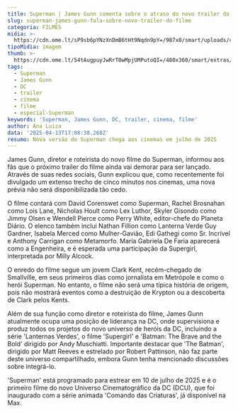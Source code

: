 ```yaml
---
title: Superman | James Gunn comenta sobre o atraso do novo trailer do filme
slug: superman-james-gunn-fala-sobre-novo-trailer-do-filme
categoria: FILMES
midia: >-
  https://cdn.ome.lt/sP9sb6pYNzXnDmB6tHt9Nqdn9pY=/987x0/smart/uploads/conteudo/fotos/supermanvariante_rsKuxUU.jpg
tipoMidia: imagem
thumb: >-
  https://cdn.ome.lt/54tAugpuyJwRrT0wMpjUMPutoQI=/480x360/smart/extras/conteudos/supermanvariante_GfkVwjv.jpg
tags:
  - Superman
  - James Gunn
  - DC
  - trailer
  - cinema
  - filme
  - especial-Superman
keywords: 'Superman, James Gunn, DC, trailer, cinema, filme'
author: Ana Luiza
data: '2025-04-13T17:08:38.268Z'
resumo: Nova versão do Superman chega aos cinemas em julho de 2025
---
```


James Gunn, diretor e roteirista do novo filme do Superman, informou aos fãs que o próximo trailer do filme ainda vai demorar para ser lançado. Através de suas redes sociais, Gunn explicou que, como recentemente foi divulgado um extenso trecho de cinco minutos nos cinemas, uma nova prévia não será disponibilizada tão cedo.

<blockquote class="twitter-tweet"><a href="https://twitter.com/user/status/1911155320505937985"></a></blockquote>

O filme contará com David Corenswet como Superman, Rachel Brosnahan como Lois Lane, Nicholas Hoult como Lex Luthor, Skyler Gisondo como Jimmy Olsen e Wendell Pierce como Perry White, editor-chefe do Planeta Diário. O elenco também inclui Nathan Fillion como Lanterna Verde Guy Gardner, Isabela Merced como Mulher-Gavião, Edi Gathegi como Sr. Incrível e Anthony Carrigan como Metamorfo. María Gabriela De Faria aparecerá como a Engenheira, e é esperada uma participação da Supergirl, interpretada por Milly Alcock.

O enredo do filme segue um jovem Clark Kent, recém-chegado de Smallville, em seus primeiros dias como jornalista em Metrópole e como o herói Superman. No entanto, o filme não será uma típica história de origem, pois não mostrará eventos como a destruição de Krypton ou a descoberta de Clark pelos Kents.

Além de sua função como diretor e roteirista do filme, James Gunn atualmente ocupa uma posição de liderança na DC, onde supervisiona e produz todos os projetos do novo universo de heróis da DC, incluindo a série 'Lanternas Verdes', o filme 'Supergirl' e 'Batman: The Brave and the Bold' dirigido por Andy Muschiatti. Importante destacar que 'The Batman', dirigido por Matt Reeves e estrelado por Robert Pattinson, não faz parte deste universo compartilhado, embora Gunn tenha mencionado discussões sobre integrá-lo.

'Superman' está programado para estrear em 10 de julho de 2025 e é o primeiro filme do novo Universo Cinematográfico da DC (DCU), que foi inaugurado com a série animada 'Comando das Criaturas', já disponível na Max.
